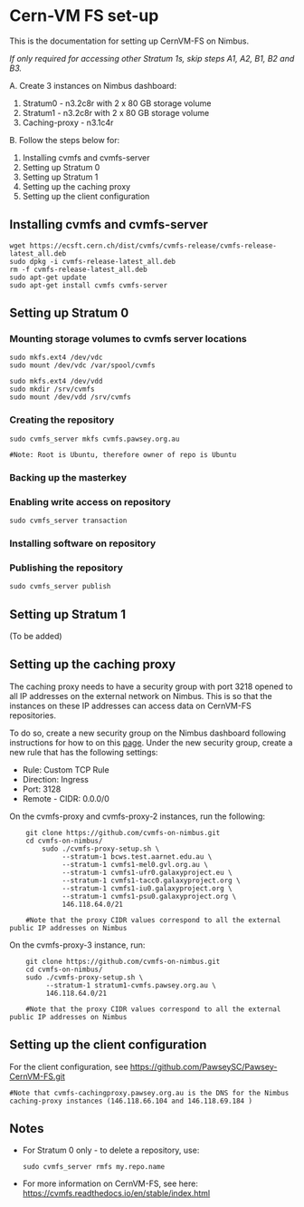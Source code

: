 # Cern-VM FS set-up

This is the documentation for setting up CernVM-FS on Nimbus. 

*If only required for accessing other Stratum 1s, skip steps A1, A2, B1, B2 and B3.*

A. Create 3 instances on Nimbus dashboard:

1. Stratum0 - n3.2c8r with 2 x 80 GB storage volume
2. Stratum1 - n3.2c8r with 2 x 80 GB storage volume
3. Caching-proxy - n3.1c4r

B. Follow the steps below for:

1. Installing cvmfs and cvmfs-server
2. Setting up Stratum 0
3. Setting up Stratum 1
4. Setting up the caching proxy
5. Setting up the client configuration

## Installing cvmfs and cvmfs-server

    wget https://ecsft.cern.ch/dist/cvmfs/cvmfs-release/cvmfs-release-latest_all.deb
    sudo dpkg -i cvmfs-release-latest_all.deb
    rm -f cvmfs-release-latest_all.deb
    sudo apt-get update
    sudo apt-get install cvmfs cvmfs-server

## Setting up Stratum 0

### Mounting storage volumes to cvmfs server locations

    sudo mkfs.ext4 /dev/vdc
    sudo mount /dev/vdc /var/spool/cvmfs
    
    sudo mkfs.ext4 /dev/vdd
    sudo mkdir /srv/cvmfs
    sudo mount /dev/vdd /srv/cvmfs

### Creating the repository

    sudo cvmfs_server mkfs cvmfs.pawsey.org.au

    #Note: Root is Ubuntu, therefore owner of repo is Ubuntu

### Backing up the masterkey

### Enabling write access on repository   

    sudo cvmfs_server transaction

### Installing software on repository

### Publishing the repository

    sudo cvmfs_server publish

## Setting up Stratum 1

(To be added)

## Setting up the caching proxy

The caching proxy needs to have a security group with port 3218 opened to all IP addresses on the external network on Nimbus. This is so that the instances on these IP addresses can access data on CernVM-FS repositories.

To do so, create a new security group on the Nimbus dashboard following instructions for how to on this [page](https://support.pawsey.org.au/documentation/display/US/Allow+HTTPS+Access+To+Your+Instance#space-menu-link-content). Under the new security group, create a new rule that has the following settings:

- Rule: Custom TCP Rule
- Direction: Ingress
- Port: 3128
- Remote - CIDR: 0.0.0/0

On the cvmfs-proxy and cvmfs-proxy-2 instances, run the following:

        git clone https://github.com/cvmfs-on-nimbus.git
        cd cvmfs-on-nimbus/
            sudo ./cvmfs-proxy-setup.sh \
                 --stratum-1 bcws.test.aarnet.edu.au \
                 --stratum-1 cvmfs1-mel0.gvl.org.au \
                 --stratum-1 cvmfs1-ufr0.galaxyproject.eu \
                 --stratum-1 cvmfs1-tacc0.galaxyproject.org \
                 --stratum-1 cvmfs1-iu0.galaxyproject.org \
                 --stratum-1 cvmfs1-psu0.galaxyproject.org \
                 146.118.64.0/21

        #Note that the proxy CIDR values correspond to all the external public IP addresses on Nimbus

On the cvmfs-proxy-3 instance, run:

        git clone https://github.com/cvmfs-on-nimbus.git
        cd cvmfs-on-nimbus/
        sudo ./cvmfs-proxy-setup.sh \
             --stratum-1 stratum1-cvmfs.pawsey.org.au \
             146.118.64.0/21

        #Note that the proxy CIDR values correspond to all the external public IP addresses on Nimbus

## Setting up the client configuration

For the client configuration, see https://github.com/PawseySC/Pawsey-CernVM-FS.git

    #Note that cvmfs-cachingproxy.pawsey.org.au is the DNS for the Nimbus caching-proxy instances (146.118.66.104 and 146.118.69.184 )

## Notes

- For Stratum 0 only - to delete a repository, use:
    
      sudo cvmfs_server rmfs my.repo.name

- For more information on CernVM-FS, see here: https://cvmfs.readthedocs.io/en/stable/index.html
